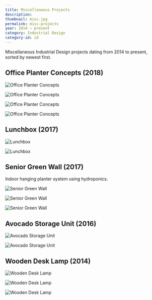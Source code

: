 ```yaml
---
title: Miscellaneous Projects
description:
thumbnail: misc.jpg
permalink: misc-projects
year: 2014 — present
category: Industrial Design
category-id: id
---
```


Miscellaneous Industrial Design projects dating from 2014 to present, sorted by newest first.

## Office Planter Concepts (2018)

![Office Planter Concepts](/img/portfolio/office-planter_schetsen.png)

![Office Planter Concepts](/img/portfolio/office-planter_concept_01.jpg)

![Office Planter Concepts](/img/portfolio/office-planter_concept_02.jpg)

![Office Planter Concepts](/img/portfolio/office-planter_concept_03.jpg)

## Lunchbox (2017)

![Lunchbox](/img/portfolio/etc_lunchbox_schets.png)

![Lunchbox](/img/portfolio/etc_lunchbox_render.jpg)

## Senior Green Wall (2017)

Indoor hanging planter system using hydroponics.

![Senior Green Wall](/img/portfolio/groene-wand_conceptschets.jpg)

![Senior Green Wall](/img/portfolio/groene-wand_render_01.jpg)

![Senior Green Wall](/img/portfolio/groene-wand_render_02.jpg)

## Avocado Storage Unit (2016)

![Avocado Storage Unit](/img/portfolio/etc_avocado_schets.png)

![Avocado Storage Unit](/img/portfolio/etc_avocado_rendering.jpg)

## Wooden Desk Lamp (2014)

![Wooden Desk Lamp](/img/portfolio/etc_bureaulamp_01.jpg)

![Wooden Desk Lamp](/img/portfolio/etc_bureaulamp_02.jpg)

![Wooden Desk Lamp](/img/portfolio/etc_bureaulamp_03.jpg)

